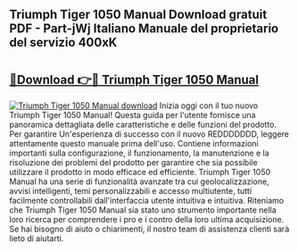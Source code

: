 ## Triumph Tiger 1050 Manual Download gratuit PDF - Part-jWj Italiano Manuale del proprietario del servizio 400xK

# <h2><a href="http://dfbod2.blite.top/?on=Triumph+Tiger+1050+Manual">🔗Download 👉🔴 Triumph Tiger 1050 Manual</a></h2>

[![Triumph Tiger 1050 Manual download](https://i.imgur.com/lujVjoI.png)](http://dfbod2.blite.top/?on=Triumph+Tiger+1050+Manual)
Inizia oggi con il tuo nuovo Triumph Tiger 1050 Manual! Questa guida per l'utente fornisce una panoramica dettagliata delle caratteristiche e delle funzioni del prodotto. Per garantire Un'esperienza di successo con il nuovo REDDDDDDD, leggere attentamente questo manuale prima dell'uso. Contiene informazioni importanti sulla configurazione, il funzionamento, la manutenzione e la risoluzione dei problemi del prodotto per garantire che sia possibile utilizzare il prodotto in modo efficace ed efficiente. Triumph Tiger 1050 Manual ha una serie di funzionalità avanzate tra cui geolocalizzazione, avvisi intelligenti, temi personalizzabili e accesso multiutente, tutti facilmente controllabili dall'interfaccia utente intuitiva e intuitiva. Riteniamo che Triumph Tiger 1050 Manual sia stato uno strumento importante nella loro ricerca per comprendere i pro e i contro della loro ultima acquisizione. Se hai bisogno di aiuto o chiarimenti, il nostro team di assistenza clienti sarà lieto di aiutarti.
